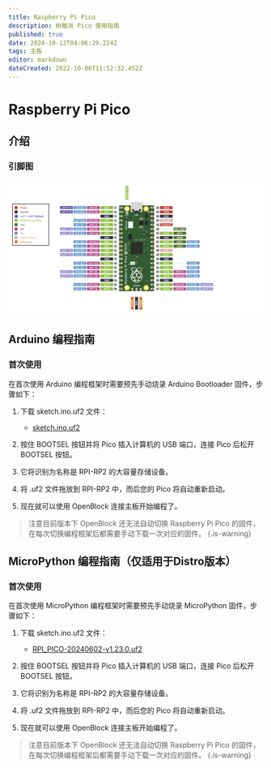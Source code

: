 ```yaml
---
title: Raspberry Pi Pico
description: 树莓派 Pico 使用指南
published: true
date: 2024-10-12T04:06:29.224Z
tags: 主板
editor: markdown
dateCreated: 2022-10-06T11:52:32.452Z
---
```


# Raspberry Pi Pico

## 介绍

### 引脚图

![pico.png](/general-hardware-guidelines/boards/raspberry-pi-pico/pico.png)

## Arduino 编程指南

### 首次使用

在首次使用 Arduino 编程框架时需要预先手动烧录 Arduino Bootloader 固件，步骤如下：

1. 下载 sketch.ino.uf2 文件：

	- [sketch.ino.uf2](/general-hardware-guidelines/boards/raspberry-pi-pico/sketch.ino.uf2)
  
2. 按住 BOOTSEL 按钮并将 Pico 插入计算机的 USB 端口，连接 Pico 后松开 BOOTSEL 按钮。
3. 它将识别为名称是 RPI-RP2 的大容量存储设备。
4. 将 .uf2 文件拖放到 RPI-RP2 中，而后您的 Pico 将自动重新启动。
5. 现在就可以使用 OpenBlock 连接主板开始编程了。

> 注意目前版本下 OpenBlock 还无法自动切换 Raspberry Pi Pico 的固件，在每次切换编程框架后都需要手动下载一次对应的固件。
{.is-warning}


## MicroPython 编程指南（仅适用于Distro版本）

### 首次使用

在首次使用 MicroPython 编程框架时需要预先手动烧录 MicroPython 固件，步骤如下：

1. 下载 sketch.ino.uf2 文件：

	- [RPI_PICO-20240602-v1.23.0.uf2](/general-hardware-guidelines/boards/raspberry-pi-pico/RPI_PICO-20240602-v1.23.0.uf2)
  
2. 按住 BOOTSEL 按钮并将 Pico 插入计算机的 USB 端口，连接 Pico 后松开 BOOTSEL 按钮。
3. 它将识别为名称是 RPI-RP2 的大容量存储设备。
4. 将 .uf2 文件拖放到 RPI-RP2 中，而后您的 Pico 将自动重新启动。
5. 现在就可以使用 OpenBlock 连接主板开始编程了。

> 注意目前版本下 OpenBlock 还无法自动切换 Raspberry Pi Pico 的固件，在每次切换编程框架后都需要手动下载一次对应的固件。
{.is-warning}